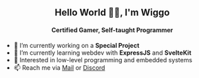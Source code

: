 
<h2 align="center"> Hello World 👋🏻, I'm Wiggo </h2>
<h4 align="center">Certified Gamer, Self-taught Programmer</h4>

- 🔭 I’m currently working on a **Special Project**   
- 🌱 I’m currently learning webdev with **ExpressJS** and **SvelteKit**
- 👀 Interested in low-level programming and embedded systems
- 📫 Reach me via [Mail] or [Discord]

[Mail]: <mailto:aephus@duck.com>
[Discord]: <https://discord.com/users/107489072364126208>
